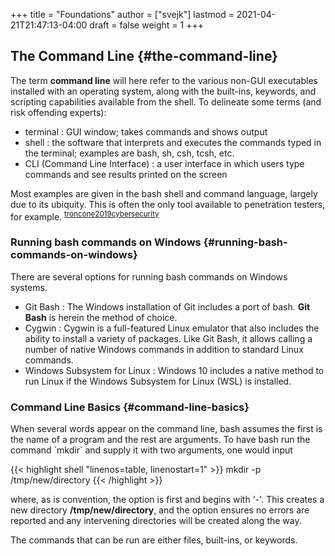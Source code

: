 +++
title = "Foundations"
author = ["svejk"]
lastmod = 2021-04-21T21:47:13-04:00
draft = false
weight = 1
+++

## The Command Line {#the-command-line}

The term **command line** will here refer to the various non-GUI executables installed with an operating system, along with the built-ins, keywords, and scripting capabilities available from the shell. To delineate some terms (and risk offending experts):

-   <span class="underline">terminal</span> : GUI window; takes commands and shows output
-   <span class="underline">shell</span> : the software that interprets and executes the commands typed in the terminal; examples are bash, sh, csh, tcsh, etc.
-   <span class="underline">CLI (Command Line Interface)</span> : a user interface in which users type commands and see results printed on the screen

Most examples are given in the bash shell and command language, largely due to its ubiquity.  This is often the only tool available to penetration testers, for example. <sup id="0bcbef12832cf2ccd09acf31ef8c6898"><a href="#troncone2019cybersecurity" title="Troncone \&amp; D, Cybersecurity Ops with bash: Attack, Defend, and Analyze  from the Command Line, O'Reilly Media (2019).">troncone2019cybersecurity</a></sup>


### Running bash commands on Windows {#running-bash-commands-on-windows}

There are several options for running bash commands on Windows systems.

-   <span class="underline">Git Bash</span> : The Windows installation of Git includes a port of bash.  **Git Bash** is herein the method of choice.
-   <span class="underline">Cygwin</span> : Cygwin is a full-featured Linux emulator that also includes the ability to install a variety of packages. Like Git Bash, it allows calling a number of native Windows commands in addition to standard Linux commands.
-   <span class="underline">Windows Subsystem for Linux</span> : Windows 10 includes a native method to run Linux if the Windows Subsystem for Linux (WSL) is installed.


### Command Line Basics {#command-line-basics}

When several words appear on the command line, bash assumes the first is the name of a program and the rest are arguments.  To have bash run the command \`mkdir\` and supply it with two arguments, one would input

{{< highlight shell "linenos=table, linenostart=1" >}}
mkdir -p /tmp/new/directory
{{< /highlight >}}

where, as is convention, the option is first and begins with '-'.  This creates a new directory **/tmp/new/directory**, and the option ensures no errors are reported and any intervening directories will be created along the way.

The commands that can be run are either files, built-ins, or keywords.
